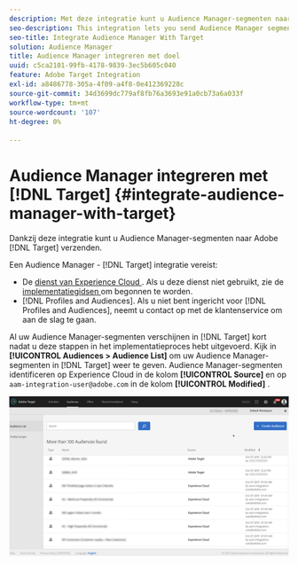 ```yaml
---
description: Met deze integratie kunt u Audience Manager-segmenten naar Target verzenden.
seo-description: This integration lets you send Audience Manager segments to Target.
seo-title: Integrate Audience Manager With Target
solution: Audience Manager
title: Audience Manager integreren met doel
uuid: c5ca2101-99fb-4178-9839-3ec5b605c040
feature: Adobe Target Integration
exl-id: a8486778-305a-4f09-a4f8-0e412369228c
source-git-commit: 34d3699dc779af8fb76a3693e91a0cb73a6a033f
workflow-type: tm+mt
source-wordcount: '107'
ht-degree: 0%

---
```


# Audience Manager integreren met [!DNL Target] {#integrate-audience-manager-with-target}

Dankzij deze integratie kunt u Audience Manager-segmenten naar Adobe [!DNL Target] verzenden.

Een Audience Manager - [!DNL Target] integratie vereist:

* De [ dienst van Experience Cloud ](https://experienceleague.adobe.com/docs/id-service/using/home.html?lang=nl-NL). Als u deze dienst niet gebruikt, zie de [ implementatiegidsen ](https://experienceleague.adobe.com/docs/id-service/using/implementation/implementation-guides.html?lang=nl-NL) om begonnen te worden.
* [!DNL Profiles and Audiences]. Als u niet bent ingericht voor [!DNL Profiles and Audiences], neemt u contact op met de klantenservice om aan de slag te gaan.

Al uw Audience Manager-segmenten verschijnen in [!DNL Target] kort nadat u deze stappen in het implementatieproces hebt uitgevoerd. Kijk in **[!UICONTROL Audiences > Audience List]** om uw Audience Manager-segmenten in [!DNL Target] weer te geven. Audience Manager-segmenten identificeren op Experience Cloud in de kolom **[!UICONTROL Source]** en op `aam-integration-user@adobe.com` in de kolom **[!UICONTROL Modified]** .

![](../assets/target.png)

